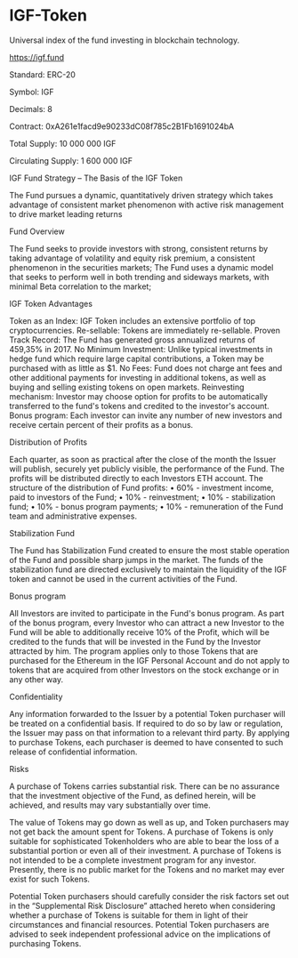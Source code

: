 # IGF-Token
Universal index of the fund investing in blockchain technology.

https://igf.fund

Standard: ERC-20

Symbol:	IGF

Decimals:	8

Contract:	0xA261e1facd9e90233dC08f785c2B1Fb1691024bA

Total Supply:	10 000 000 IGF

Circulating Supply:	1 600 000 IGF



IGF Fund Strategy – The Basis of the IGF Token

The Fund pursues a dynamic, quantitatively driven strategy which takes advantage of consistent market phenomenon with active risk management to drive market leading returns

Fund Overview

The Fund seeks to provide investors with strong, consistent returns by taking advantage of volatility and equity risk premium, a consistent phenomenon in the securities markets;
The Fund uses a dynamic model that seeks to perform well in both trending and sideways markets, with minimal Beta correlation to the market;


IGF Token Advantages

Token as an Index: IGF Token includes an extensive portfolio of top cryptocurrencies.
Re-sellable: Tokens are immediately re-sellable.
Proven Track Record: The Fund has generated gross annualized returns of 459,35% in 2017.
No Minimum Investment: Unlike typical investments in hedge fund which require large capital contributions, a Token may be purchased with as little as $1.
No Fees: Fund does not charge ant fees and other additional payments for investing in additional tokens, as well as buying and selling existing tokens on open markets.
Reinvesting mechanism: Investor may choose option for profits to be automatically transferred to the fund's tokens and credited to the investor's account.
Bonus program: Each investor can invite any number of new investors and receive certain percent of their profits as a bonus.

Distribution of Profits

Each quarter, as soon as practical after the close of the month the Issuer will publish, securely yet publicly visible, the performance of the Fund.
The profits will be distributed directly to each Investors ETH account. The structure of the distribution of Fund profits:
•	60% - investment income, paid to investors of the Fund;
•	10% - reinvestment;
•	10% - stabilization fund;
•	10% - bonus program payments;
•	10% - remuneration of the Fund team and administrative expenses.

Stabilization Fund

The Fund has Stabilization Fund created to ensure the most stable operation of the Fund and possible sharp jumps in the market. The funds of the stabilization fund are directed exclusively to maintain the liquidity of the IGF token and cannot be used in the current activities of the Fund.

Bonus program

All Investors are invited to participate in the Fund's bonus program. As part of the bonus program, every Investor who can attract a new Investor to the Fund will be able to additionally receive 10% of the Profit, which will be credited to the funds that will be invested in the Fund by the Investor attracted by him. The program applies only to those Tokens that are purchased for the Ethereum in the IGF Personal Account and do not apply to tokens that are acquired from other Investors on the stock exchange or in any other way.

Confidentiality

Any information forwarded to the Issuer by a potential Token purchaser will be treated on a confidential basis. If required to do so by law or regulation, the Issuer may pass on that information to a relevant third party. By applying to purchase Tokens, each purchaser is deemed to have consented to such release of confidential information.

Risks

A purchase of Tokens carries substantial risk. There can be no assurance that the investment objective of the Fund, as defined herein, will be achieved, and results may vary substantially over time.

The value of Tokens may go down as well as up, and Token purchasers may not get back the amount spent for Tokens. A purchase of Tokens is only suitable for sophisticated Tokenholders who are able to bear the loss of a substantial portion or even all of their investment. A purchase of Tokens is not intended to be a complete investment program for any investor. Presently, there is no public market for the Tokens and no market may ever exist for such Tokens.

Potential Token purchasers should carefully consider the risk factors set out in the “Supplemental Risk Disclosure” attached hereto when considering whether a purchase of Tokens is suitable for them in light of their circumstances and financial resources. Potential Token purchasers are advised to seek independent professional advice on the implications of purchasing Tokens.
